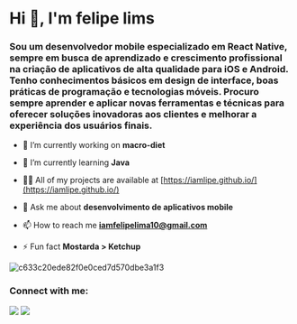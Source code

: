 <h1>Hi 👋, I'm felipe lims</h1>
<h3>Sou um desenvolvedor mobile especializado em React Native, sempre em busca de aprendizado e crescimento profissional na criação de aplicativos de alta qualidade para iOS e Android. Tenho conhecimentos básicos em design de interface, boas práticas de programação e tecnologias móveis. Procuro sempre aprender e aplicar novas ferramentas e técnicas para oferecer soluções inovadoras aos clientes e melhorar a experiência dos usuários finais.</h3>

- 🔭 I’m currently working on **macro-diet**

- 🌱 I’m currently learning **Java**

- 👨‍💻 All of my projects are available at [https://iamlipe.github.io/](https://iamlipe.github.io/)

- 💬 Ask me about **desenvolvimento de aplicativos mobile**

- 📫 How to reach me **iamfelipelima10@gmail.com**

- ⚡ Fun fact **Mostarda > Ketchup**

![c633c20ede82f0e0ced7d570dbe3a1f3](https://user-images.githubusercontent.com/70382532/138322189-2db8df52-9dcb-40a0-88a8-c365466bd33d.gif)

<h3 align="left">Connect with me:</h3>

<div>
  <a href="https://www.linkedin.com/in/iamfelima/" target="_blank"><img src="https://img.shields.io/badge/-LinkedIn-%230077B5?style=for-the-badge&logo=linkedin&logoColor=white" target="_blank"></a> 
  <a href = "mailto:felipe_lima10@icloud.com"><img src="https://img.shields.io/badge/-mail-%23333?style=for-the-badge&logo=gmail&logoColor=white" target="_blank"></a>
</div>

